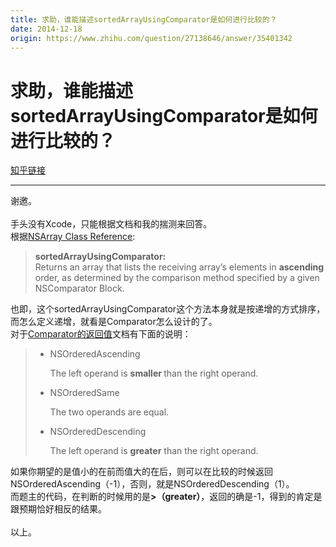 ```yaml
---
title: 求助，谁能描述sortedArrayUsingComparator是如何进行比较的？
date: 2014-12-18
origin: https://www.zhihu.com/question/27138646/answer/35401342
---
```

# 求助，谁能描述sortedArrayUsingComparator是如何进行比较的？

[知乎链接](https://www.zhihu.com/question/27138646/answer/35401342)

---------

<span class="RichText ztext CopyrightRichText-richText" itemprop="text">谢邀。<br><br>手头没有Xcode，只能根据文档和我的揣测来回答。<br>根据<a href="https://link.zhihu.com/?target=https%3A//developer.apple.com/library/ios/documentation/Cocoa/Reference/Foundation/Classes/NSArray_Class/index.html%23//apple_ref/occ/instm/NSArray/sortedArrayUsingComparator" class=" wrap external" target="_blank" rel="nofollow noreferrer">NSArray Class Reference</a>:<br><blockquote><b>sortedArrayUsingComparator:</b><br>Returns an array that lists the receiving array’s elements in <b>ascending</b> order, as determined by the comparison method specified by a given NSComparator Block.</blockquote>也即，这个sortedArrayUsingComparator这个方法本身就是按递增的方式排序，而怎么定义递增，就看是Comparator怎么设计的了。<br>对于<a href="https://link.zhihu.com/?target=https%3A//developer.apple.com/library/ios/documentation/Cocoa/Reference/Foundation/Miscellaneous/Foundation_Constants/index.html%23//apple_ref/c/tdef/NSComparisonResult" class=" wrap external" target="_blank" rel="nofollow noreferrer">Comparator的返回值</a>文档有下面的说明：<br><blockquote><ul><li><p>NSOrderedAscending</p><p>The left operand is <b>smaller </b>than the right operand.</p></li><li><p>NSOrderedSame</p><p>The two operands are equal.</p></li><li><p>NSOrderedDescending</p><p>The left operand is <b>greater</b> than the right operand.</p></li></ul></blockquote>如果你期望的是值小的在前而值大的在后，则可以在比较的时候返回NSOrderedAscending（-1），否则，就是NSOrderedDescending（1）。<br>而题主的代码，在判断的时候用的是<b>&gt;（greater）</b>，返回的确是-1，得到的肯定是跟预期恰好相反的结果。<br><br>以上。</span>